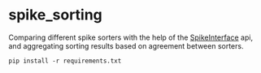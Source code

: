 # spike_sorting

Comparing different spike sorters with the help of the [SpikeInterface](https://spikeinterface.readthedocs.io/en/latest/) api, and aggregating sorting results based on agreement between sorters.

`pip install -r requirements.txt`
